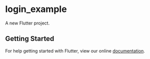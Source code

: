 # login_example

A new Flutter project.

## Getting Started

For help getting started with Flutter, view our online
[documentation](https://flutter.io/).
